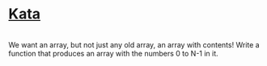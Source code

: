 # <a href=https://www.codewars.com/kata/571d42206414b103dc0006a1>Kata</a>
<br>
We want an array, but not just any old array, an array with contents!
Write a function that produces an array with the numbers 0 to N-1 in it.
<br>
